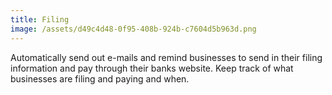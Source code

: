 ```yaml
---
title: Filing
image: /assets/d49c4d48-0f95-408b-924b-c7604d5b963d.png
---
```

Automatically send out e-mails and remind businesses to send in their filing information and pay through their banks website. Keep track of what businesses are filing and paying and when.